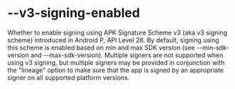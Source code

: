 # --v3-signing-enabled
Whether to enable signing using APK Signature Scheme v3
(aka v3 signing scheme) introduced in Android P,
API Level 28. By default, signing using this scheme is
enabled based on min and max SDK version (see
--min-sdk-version and --max-sdk-version).  Multiple
signers are not supported when using v3 signing, but
multiple signers may be provided in conjunction with the
"lineage" option to make sure that the app is signed by
an appropriate signer on all supported platform versions.